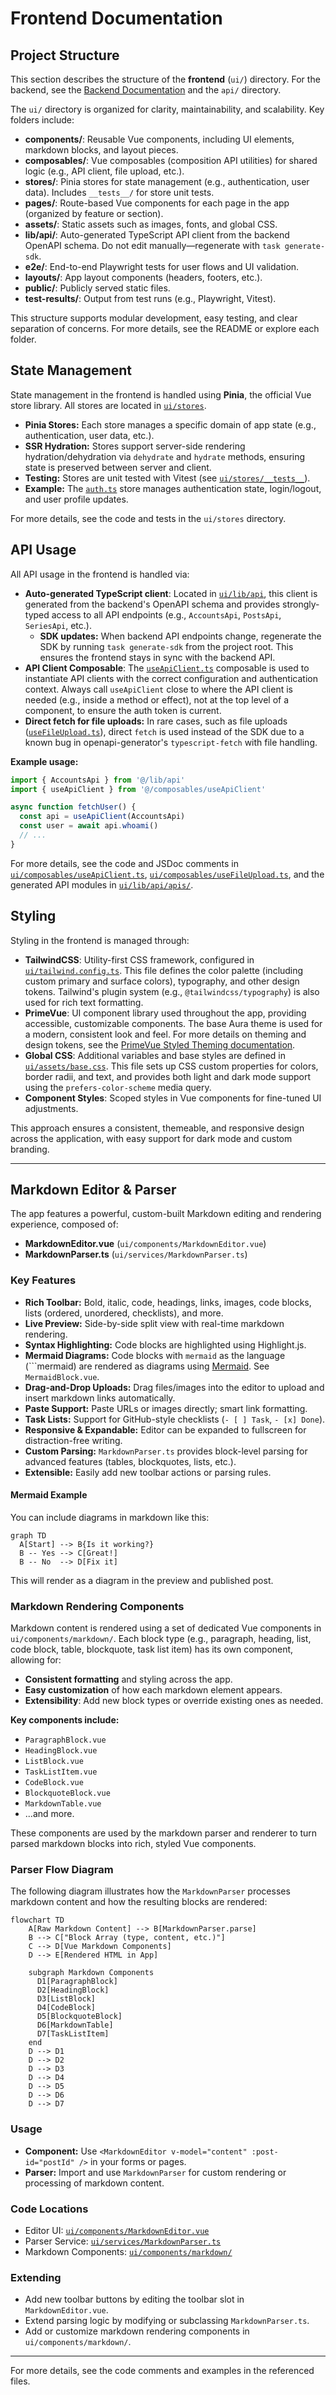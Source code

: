 # Frontend Documentation

## Project Structure

This section describes the structure of the **frontend** (`ui/`) directory. For the backend, see the [Backend Documentation](./backend.md) and the `api/` directory.

The `ui/` directory is organized for clarity, maintainability, and scalability. Key folders include:

- **components/**: Reusable Vue components, including UI elements, markdown blocks, and layout pieces.
- **composables/**: Vue composables (composition API utilities) for shared logic (e.g., API client, file upload, etc.).
- **stores/**: Pinia stores for state management (e.g., authentication, user data). Includes `__tests__/` for store unit tests.
- **pages/**: Route-based Vue components for each page in the app (organized by feature or section).
- **assets/**: Static assets such as images, fonts, and global CSS.
- **lib/api/**: Auto-generated TypeScript API client from the backend OpenAPI schema. Do not edit manually—regenerate with `task generate-sdk`.
- **e2e/**: End-to-end Playwright tests for user flows and UI validation.
- **layouts/**: App layout components (headers, footers, etc.).
- **public/**: Publicly served static files.
- **test-results/**: Output from test runs (e.g., Playwright, Vitest).

This structure supports modular development, easy testing, and clear separation of concerns. For more details, see the README or explore each folder.

## State Management

State management in the frontend is handled using **Pinia**, the official Vue store library. All stores are located in [`ui/stores`](../ui/stores).

- **Pinia Stores:** Each store manages a specific domain of app state (e.g., authentication, user data, etc.).
- **SSR Hydration:** Stores support server-side rendering hydration/dehydration via `dehydrate` and `hydrate` methods, ensuring state is preserved between server and client.
- **Testing:** Stores are unit tested with Vitest (see [`ui/stores/__tests__`](../ui/stores/__tests__)).
- **Example:** The [`auth.ts`](../ui/stores/auth.ts) store manages authentication state, login/logout, and user profile updates.

For more details, see the code and tests in the `ui/stores` directory.

## API Usage

All API usage in the frontend is handled via:

- **Auto-generated TypeScript client**: Located in [`ui/lib/api`](../ui/lib/api), this client is generated from the backend's OpenAPI schema and provides strongly-typed access to all API endpoints (e.g., `AccountsApi`, `PostsApi`, `SeriesApi`, etc.).
  - **SDK updates:** When backend API endpoints change, regenerate the SDK by running `task generate-sdk` from the project root. This ensures the frontend stays in sync with the backend API.
- **API Client Composable**: The [`useApiClient.ts`](../ui/composables/useApiClient.ts) composable is used to instantiate API clients with the correct configuration and authentication context. Always call `useApiClient` close to where the API client is needed (e.g., inside a method or effect), not at the top level of a component, to ensure the auth token is current.
- **Direct fetch for file uploads:** In rare cases, such as file uploads ([`useFileUpload.ts`](../ui/composables/useFileUpload.ts)), direct `fetch` is used instead of the SDK due to a known bug in openapi-generator's `typescript-fetch` with file handling.

**Example usage:**
```ts
import { AccountsApi } from '@/lib/api'
import { useApiClient } from '@/composables/useApiClient'

async function fetchUser() {
  const api = useApiClient(AccountsApi)
  const user = await api.whoami()
  // ...
}
```

For more details, see the code and JSDoc comments in [`ui/composables/useApiClient.ts`](../ui/composables/useApiClient.ts), [`ui/composables/useFileUpload.ts`](../ui/composables/useFileUpload.ts), and the generated API modules in [`ui/lib/api/apis/`](../ui/lib/api/apis/).

## Styling

Styling in the frontend is managed through:

- **TailwindCSS**: Utility-first CSS framework, configured in [`ui/tailwind.config.ts`](../ui/tailwind.config.ts). This file defines the color palette (including custom primary and surface colors), typography, and other design tokens. Tailwind's plugin system (e.g., `@tailwindcss/typography`) is also used for rich text formatting.
- **PrimeVue**: UI component library used throughout the app, providing accessible, customizable components. The base Aura theme is used for a modern, consistent look and feel. For more details on theming and design tokens, see the [PrimeVue Styled Theming documentation](https://primevue.org/theming/styled/).
- **Global CSS**: Additional variables and base styles are defined in [`ui/assets/base.css`](../ui/assets/base.css). This file sets up CSS custom properties for colors, border radii, and text, and provides both light and dark mode support using the `prefers-color-scheme` media query.
- **Component Styles**: Scoped styles in Vue components for fine-tuned UI adjustments.

This approach ensures a consistent, themeable, and responsive design across the application, with easy support for dark mode and custom branding.

---

## Markdown Editor & Parser

The app features a powerful, custom-built Markdown editing and rendering experience, composed of:

- **MarkdownEditor.vue** (`ui/components/MarkdownEditor.vue`)
- **MarkdownParser.ts** (`ui/services/MarkdownParser.ts`)

### Key Features

- **Rich Toolbar:** Bold, italic, code, headings, links, images, code blocks, lists (ordered, unordered, checklists), and more.
- **Live Preview:** Side-by-side split view with real-time markdown rendering.
- **Syntax Highlighting:** Code blocks are highlighted using Highlight.js.
- **Mermaid Diagrams:** Code blocks with `mermaid` as the language (```mermaid) are rendered as diagrams using [Mermaid](https://mermaid-js.github.io/). See `MermaidBlock.vue`.
- **Drag-and-Drop Uploads:** Drag files/images into the editor to upload and insert markdown links automatically.
- **Paste Support:** Paste URLs or images directly; smart link formatting.
- **Task Lists:** Support for GitHub-style checklists (`- [ ] Task`, `- [x] Done`).
- **Responsive & Expandable:** Editor can be expanded to fullscreen for distraction-free writing.
- **Custom Parsing:** `MarkdownParser.ts` provides block-level parsing for advanced features (tables, blockquotes, lists, etc.).
- **Extensible:** Easily add new toolbar actions or parsing rules.

#### Mermaid Example

You can include diagrams in markdown like this:

```mermaid
graph TD
  A[Start] --> B{Is it working?}
  B -- Yes --> C[Great!]
  B -- No  --> D[Fix it]
```

This will render as a diagram in the preview and published post.

### Markdown Rendering Components

Markdown content is rendered using a set of dedicated Vue components in `ui/components/markdown/`. Each block type (e.g., paragraph, heading, list, code block, table, blockquote, task list item) has its own component, allowing for:

- **Consistent formatting** and styling across the app.
- **Easy customization** of how each markdown element appears.
- **Extensibility**: Add new block types or override existing ones as needed.

**Key components include:**
- `ParagraphBlock.vue`
- `HeadingBlock.vue`
- `ListBlock.vue`
- `TaskListItem.vue`
- `CodeBlock.vue`
- `BlockquoteBlock.vue`
- `MarkdownTable.vue`
- ...and more.

These components are used by the markdown parser and renderer to turn parsed markdown blocks into rich, styled Vue components.

### Parser Flow Diagram

The following diagram illustrates how the `MarkdownParser` processes markdown content and how the resulting blocks are rendered:

```mermaid
flowchart TD
    A[Raw Markdown Content] --> B[MarkdownParser.parse]
    B --> C["Block Array (type, content, etc.)"]
    C --> D[Vue Markdown Components]
    D --> E[Rendered HTML in App]

    subgraph Markdown Components
      D1[ParagraphBlock] 
      D2[HeadingBlock]
      D3[ListBlock]
      D4[CodeBlock]
      D5[BlockquoteBlock]
      D6[MarkdownTable]
      D7[TaskListItem]
    end
    D --> D1
    D --> D2
    D --> D3
    D --> D4
    D --> D5
    D --> D6
    D --> D7
```

### Usage

- **Component:** Use `<MarkdownEditor v-model="content" :post-id="postId" />` in your forms or pages.
- **Parser:** Import and use `MarkdownParser` for custom rendering or processing of markdown content.

### Code Locations
- Editor UI: [`ui/components/MarkdownEditor.vue`](../ui/components/MarkdownEditor.vue)
- Parser Service: [`ui/services/MarkdownParser.ts`](../ui/services/MarkdownParser.ts)
- Markdown Components: [`ui/components/markdown/`](../ui/components/markdown/)

### Extending
- Add new toolbar buttons by editing the toolbar slot in `MarkdownEditor.vue`.
- Extend parsing logic by modifying or subclassing `MarkdownParser.ts`.
- Add or customize markdown rendering components in `ui/components/markdown/`.

---

For more details, see the code comments and examples in the referenced files. 
